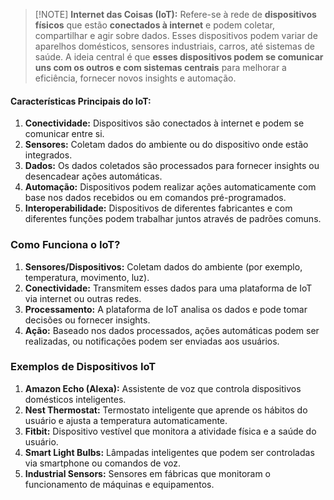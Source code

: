 > [!NOTE] **Internet das Coisas (IoT):** 
>Refere-se à rede de **dispositivos físicos** que estão **conectados à internet** e podem coletar, compartilhar e agir sobre dados. Esses dispositivos podem variar de aparelhos domésticos, sensores industriais, carros, até sistemas de saúde. A ideia central é que **esses dispositivos podem se comunicar uns com os outros e com sistemas centrais** para melhorar a eficiência, fornecer novos insights e automação.

#### Características Principais do IoT:

1. **Conectividade:** 
   Dispositivos são conectados à internet e podem se comunicar entre si.
2. **Sensores:** 
   Coletam dados do ambiente ou do dispositivo onde estão integrados.
3. **Dados:** 
   Os dados coletados são processados para fornecer insights ou desencadear ações automáticas.
4. **Automação:** 
   Dispositivos podem realizar ações automaticamente com base nos dados recebidos ou em comandos pré-programados.
5. **Interoperabilidade:** 
   Dispositivos de diferentes fabricantes e com diferentes funções podem trabalhar juntos através de padrões comuns.

### Como Funciona o IoT?

1. **Sensores/Dispositivos:** 
   Coletam dados do ambiente (por exemplo, temperatura, movimento, luz).
2. **Conectividade:** 
   Transmitem esses dados para uma plataforma de IoT via internet ou outras redes.
3. **Processamento:** 
   A plataforma de IoT analisa os dados e pode tomar decisões ou fornecer insights.
4. **Ação:** 
   Baseado nos dados processados, ações automáticas podem ser realizadas, ou notificações podem ser enviadas aos usuários.

### Exemplos de Dispositivos IoT

1. **Amazon Echo (Alexa):** 
   Assistente de voz que controla dispositivos domésticos inteligentes.
2. **Nest Thermostat:** 
   Termostato inteligente que aprende os hábitos do usuário e ajusta a temperatura automaticamente.
3. **Fitbit:** Dispositivo vestível que monitora a atividade física e a saúde do usuário.
4. **Smart Light Bulbs:** 
   Lâmpadas inteligentes que podem ser controladas via smartphone ou comandos de voz.
5. **Industrial Sensors:** 
   Sensores em fábricas que monitoram o funcionamento de máquinas e equipamentos.